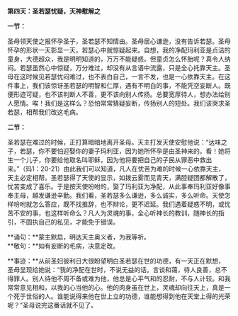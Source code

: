 **第四天：圣若瑟忧疑，天神慰解之**

**一节：**

圣母领天使之报怀孕圣子，圣若瑟不知情由。圣母居心谦逊，没有告诉若瑟。圣母怀孕的形状一天彰显一天，若瑟心中就惊疑起来。自想，我的净配玛利亚是贞洁的童身，大德超众，我是明明知道的，万万不能疑惑。但童贞怎么怀胎呢？真令人纳闷。若瑟虽然心中惊疑，万分难过，却没有从言语中流露，只是全心托靠天主。圣母在这时候见若瑟忧闷难过，也不表白自己，一言不发，也是一心依靠天主。在这件事上，我们该惊讶圣若瑟的明智和仁厚，遇有不明白的事，不能凭空妄断人。既便形迹可疑，也不该判断人不善，更不该向别人传扬。总要宽厚待人，想办法给别人愿情。唉！我们是这样么？恐怕常常猜疑妄断，传扬别人的短处。我们该哭求圣若瑟，相帮我们改这毛病。

**二节：**

圣若瑟在难过的时候，正打算暗暗地离开圣母。天主打发天使安慰他说：“达味之子，若瑟，你不要怕迎娶你的妻子玛利亚，因为她所怀孕是由圣神来的。看！她将生一个儿子，你要给他取名叫耶稣，因为他将要把自己的子民从罪恶中救出来。”（玛1：20-21）由此我们可以知道，凡人在忧苦为难的时候一心依靠天主，天主必定相帮。圣若瑟得了天使的显示，如拨云雾而见青天，满腔疑团都解散了，忧苦变成了喜乐。于是按天使吩咐的，娶了玛利亚为净配，从此事奉玛利亚好像事奉主母，越发谦逊辛勤。我们看，圣若瑟多么谦逊，多么诚实，多么听命。天使怎样吩咐就怎么答应，既不找推辞，也不辩论，更不迟延。我们遇着疑惑不明，或忧苦不安的事，也这样听命么？凡人为灵魂的事，全心听神长的教训，随神长的指引，不固执自己的私见，才能免于错误。

**诵句：**蒙主默启，明达天主奥义者，为我等祈。  
**敬句：**如有妄断的毛病，决意定改。

**事迹：**从前圣妇彼利日大很盼望明白圣若瑟在世的功德，有一天正在默想，圣母显现给她说：“我的净配在世时，不说无益的话。言谈和蔼，待人良善，总不得罪人。别人待他不周不备或难为他，他总是心平气和的忍耐，不与人计较。和我常常意见相和，以我的心当他的心。他的肉身虽在世上，灵魂却向往天上，真是一个死于世俗的人。谁能说得来他在世上立的功德，谁能想得到他在天堂上得的光荣呢？”圣母说完这番话就不见了。